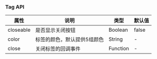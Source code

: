 ### Tag API
| 属性        | 说明             | 类型       | 默认值   |
|-----------|----------------|----------|-------|
| closeable | 是否显示关闭按钮       | Boolean  | false |
| color     | 标签的颜色，默认提供5组颜色 | String   | -     |
| close     | 关闭标签的回调事件      | Function | -     |